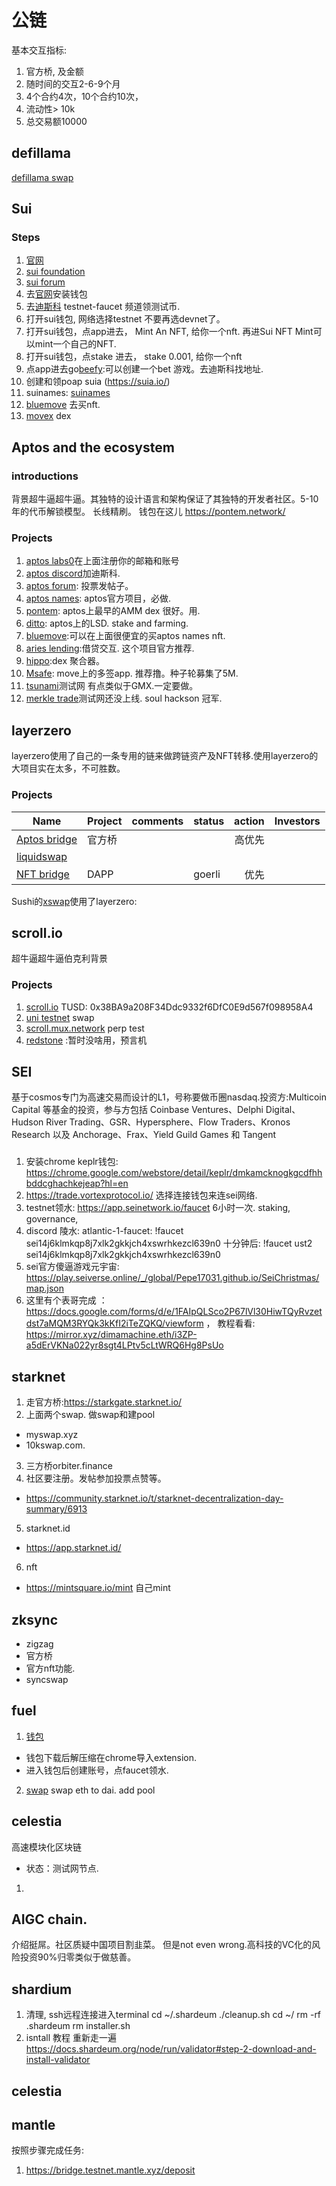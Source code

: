 # 公链
基本交互指标:
1. 官方桥, 及金额
2. 随时间的交互2-6-9个月
3. 4个合约4次，10个合约10次，
3. 流动性> 10k
4. 总交易额10000

## defillama
[defillama swap](https://swap.defillama.com/)


## Sui
### Steps
1. [官网](sui.io)
2. [sui foundation](https://suifoundation.org/)
3. [sui forum](https://forums.sui.io/)
1. 去[官网](https://suiet.app/docs/getting-started)安装钱包
2. 去[迪斯科](https://discord.gg/zWpzMwGd) testnet-faucet 频道领测试币.
3. 打开sui钱包, 网络选择testnet 不要再选devnet了。
3. 打开sui钱包，点app进去， Mint An NFT, 给你一个nft. 再进Sui NFT Mint可以mint一个自己的NFT.
4. 打开sui钱包，点stake 进去， stake 0.001, 给你一个nft
4. 点app进去go[beefy](https://gotbeef.app/):可以创建一个bet 游戏。去迪斯科找地址.
5. 创建和领poap  suia (https://suia.io/)
6. suinames: [suinames](https://sui-names.com/)
7. [bluemove](https://sui.bluemove.net/) 去买nft.
8. [movex](https://app.movex.exchange/) dex


## Aptos and the ecosystem

### introductions
背景超牛逼超牛逼。其独特的设计语言和架构保证了其独特的开发者社区。5-10年的代币解锁模型。
长线精刷。
钱包在这儿 https://pontem.network/

### Projects
1. [aptos labs0](https://aptoslabs.com/settings/profile)在上面注册你的邮箱和账号
2. [aptos discord](https://discord.com/invite/aptoslabs)加迪斯科.
3. [aptos forum](https://forum.aptoslabs.com/): 投票发帖子。
4. [aptos names](https://www.aptosnames.com/): aptos官方项目，必做.
5. [pontem](https://liquidswap.com/#/): aptos上最早的AMM dex 很好。用.
6. [ditto](https://stake.dittofinance.io/): aptos上的LSD. stake and farming.
7. [bluemove](c):可以在上面很便宜的买aptos names nft. 
8. [aries lending](https://app.ariesmarkets.xyz/lending):借贷交互. 这个项目官方推荐.
9. [hippo](https://hippo.space/swap/from/APT/to/stAPT):dex 聚合器。
10. [Msafe](https://app.m-safe.io/apps): move上的多签app. 推荐撸。种子轮募集了5M.
11. [tsunami](https://tsunami.finance/)测试网 有点类似于GMX.一定要做。
12. [merkle trade](https://merkle.trade/)测试网还没上线. soul hackson 冠军.


## layerzero 
layerzero使用了自己的一条专用的链来做跨链资产及NFT转移.使用layerzero的大项目实在太多，不可胜数。

### Projects

|Name	                                           |Project| comments |	status	|action	|Investors|
| -----                                            |:----- | :----    |  -----     | ----: |----:    |
|[Aptos bridge](https://theaptosbridge.com/widget) |官方桥  |          |            | 高优先|    |
|[liquidswap](https://bridge.liquidswap.com/)       |          |        |           |       |       |
|[NFT bridge](https://app.holograph.xyz/bridge)    |DAPP  |            |  goerli    | 优先|     |

Sushi的[xswap](https://www.sushi.com/xswap?srcToken=ETH&dstToken=ETH&srcChainId=1&dstChainId=42161&srcTypedAmount=)使用了layerzero:


## scroll.io
超牛逼超牛逼伯克利背景
### Projects
1. [scroll.io](https://prealpha.scroll.io/)  TUSD:  0x38BA9a208F34Ddc9332f6DfC0E9d567f098958A4
2. [uni testnet](https://uniswap-v3.scroll.io/#/swap)  swap
3. [scroll.mux.network](https://scroll.mux.network/) perp test
4. [redstone](https://redstone.finance/) :暂时没啥用，预言机


## SEI
基于cosmos专门为高速交易而设计的L1，号称要做币圈nasdaq.投资方:Multicoin Capital 等基金的投资，参与方包括 Coinbase Ventures、Delphi Digital、Hudson River Trading、GSR、Hypersphere、Flow Traders、Kronos Research 以及 Anchorage、Frax、Yield Guild Games 和 Tangent 
###
1. 安装chrome keplr钱包:     https://chrome.google.com/webstore/detail/keplr/dmkamcknogkgcdfhhbddcghachkejeap?hl=en
2. https://trade.vortexprotocol.io/ 选择连接钱包来连sei网络.
3. testnet领水: https://app.seinetwork.io/faucet 6小时一次. staking, governance,
4. discord 陵水: atlantic-1-faucet: !faucet sei14j6klmkqp8j7xlk2gkkjch4xswrhkezcl639n0  十分钟后: !faucet ust2 sei14j6klmkqp8j7xlk2gkkjch4xswrhkezcl639n0
5. sei官方傻逼游戏元宇宙: https://play.seiverse.online/_/global/Pepe17031.github.io/SeiChristmas/map.json 
6. 这里有个表哥完成 ： https://docs.google.com/forms/d/e/1FAIpQLSco2P67lVl30HiwTQyRvzetdst7aMQM3RYQk3kKfI2iTeZQKQ/viewform   ， 教程看看: https://mirror.xyz/dimamachine.eth/i3ZP-a5dErVKNa022yr8sgt4LPtv5cLtWRQ6Hg8PsUo




## starknet
1. 走官方桥:https://starkgate.starknet.io/
2. 上面两个swap. 做swap和建pool
  - myswap.xyz
  - 10kswap.com. 
3. 三方桥orbiter.finance 
4. 社区要注册。发帖参加投票点赞等。
  - https://community.starknet.io/t/starknet-decentralization-day-summary/6913
5. starknet.id
  - https://app.starknet.id/
6. nft
  - https://mintsquare.io/mint    自己mint
## zksync
- zigzag
- 官方桥
- 官方nft功能.
- syncswap

## fuel
1. [钱包](https://wallet.fuel.network/docs/install/)
  - 钱包下载后解压缩在chrome导入extension.
  - 进入钱包后创建账号，点faucet领水.
2. [swap](https://fuellabs.github.io/swayswap/) swap eth to dai. add pool


## celestia
高速模块化区块链
- 状态：测试网节点.
1.


## AIGC chain.
介绍挺屌。社区质疑中国项目割韭菜。
但是not even wrong.高科技的VC化的风险投资90%归零类似于做慈善。

## shardium
1. 清理, ssh远程连接进入terminal
cd ~/.shardeum
./cleanup.sh
cd ~/
rm -rf .shardeum
rm installer.sh
2. isntall 教程 重新走一遍
https://docs.shardeum.org/node/run/validator#step-2-download-and-install-validator

## celestia


## mantle
按照步骤完成任务:

1. https://bridge.testnet.mantle.xyz/deposit